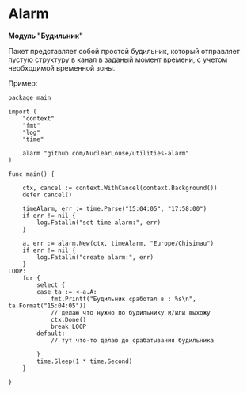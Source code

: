 # Alarm

**Модуль "Будильник"**

Пакет представляет собой простой будильник, который отправляет пустую структуру в канал в заданый момент времени, с учетом необходимой временной зоны.

Пример:

```
package main

import (
	"context"
	"fmt"
	"log"
	"time"

	alarm "github.com/NuclearLouse/utilities-alarm"
)

func main() {

	ctx, cancel := context.WithCancel(context.Background())
	defer cancel()

	timeAlarm, err := time.Parse("15:04:05", "17:58:00")
	if err != nil {
		log.Fatalln("set time alarm:", err)
	}

	a, err := alarm.New(ctx, timeAlarm, "Europe/Chisinau")
	if err != nil {
		log.Fatalln("create alarm:", err)
	}
LOOP:
	for {
		select {
		case ta := <-a.A:
			fmt.Printf("Будильник сработал в : %s\n", ta.Format("15:04:05"))
			// делаю что нужно по будильнику и/или выхожу
			ctx.Done()
			break LOOP
		default:
			// тут что-то делаю до срабатывания будильника

		}
		time.Sleep(1 * time.Second)
	}

}

```
